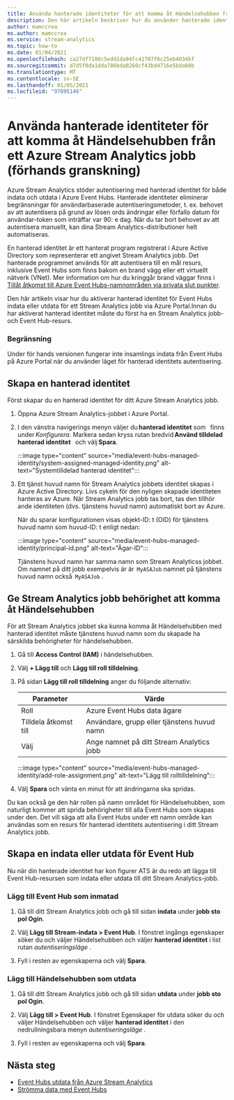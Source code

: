 ```yaml
---
title: Använda hanterade identiteter för att komma åt Händelsehubben från ett Azure Stream Analytics jobb (förhands granskning)
description: Den här artikeln beskriver hur du använder hanterade identiteter för att autentisera ditt Azure Stream Analytics jobb till Azure Event Hubs in-och utdata.
author: mamccrea
ms.author: mamccrea
ms.service: stream-analytics
ms.topic: how-to
ms.date: 01/04/2021
ms.openlocfilehash: ca27df7188c5edd1da94fc41707f6c25eb4034bf
ms.sourcegitcommit: d7d5f0da1dda786bda0260cf43bd4716e5bda08b
ms.translationtype: MT
ms.contentlocale: sv-SE
ms.lasthandoff: 01/05/2021
ms.locfileid: "97895146"
---
```

# <a name="use-managed-identities-to-access-event-hubfrom-an-azure-stream-analytics-job-preview"></a>Använda hanterade identiteter för att komma åt Händelsehubben från ett Azure Stream Analytics jobb (förhands granskning)

Azure Stream Analytics stöder autentisering med hanterad identitet för både indata och utdata i Azure Event Hubs. Hanterade identiteter eliminerar begränsningar för användarbaserade autentiseringsmetoder, t. ex. behovet av att autentisera på grund av lösen ords ändringar eller förfallo datum för användar-token som inträffar var 90: e dag. När du tar bort behovet av att autentisera manuellt, kan dina Stream Analytics-distributioner helt automatiseras.  

En hanterad identitet är ett hanterat program registrerat i Azure Active Directory som representerar ett angivet Stream Analytics jobb. Det hanterade programmet används för att autentisera till en mål resurs, inklusive Event Hubs som finns bakom en brand vägg eller ett virtuellt nätverk (VNet). Mer information om hur du kringgår brand väggar finns i [Tillåt åtkomst till Azure Event Hubs-namnområden via privata slut punkter](../event-hubs/private-link-service.md#trusted-microsoft-services).

Den här artikeln visar hur du aktiverar hanterad identitet för Event Hubs indata eller utdata för ett Stream Analytics jobb via Azure Portal.Innan du har aktiverat hanterad identitet måste du först ha en Stream Analytics jobb-och Event Hub-resurs.

### <a name="limitation"></a>Begränsning
Under för hands versionen fungerar inte insamlings indata från Event Hubs på Azure Portal när du använder läget för hanterad identitets autentisering.

## <a name="create-a-managedidentity"></a>Skapa en hanterad identitet  

Först skapar du en hanterad identitet för ditt Azure Stream Analytics jobb.  

1. Öppna Azure Stream Analytics-jobbet i Azure Portal.  

1. I den vänstra navigerings menyn väljer du **hanterad identitet** som   finns under *Konfigurera*. Markera sedan kryss rutan bredvid **Använd tilldelad hanterad identitet**   och välj **Spara**.

   :::image type="content" source="media/event-hubs-managed-identity/system-assigned-managed-identity.png" alt-text="Systemtilldelad hanterad identitet":::  

1. Ett tjänst huvud namn för Stream Analytics jobbets identitet skapas i Azure Active Directory. Livs cykeln för den nyligen skapade identiteten hanteras av Azure. När Stream Analytics jobb tas bort, tas den tillhör ande identiteten (dvs. tjänstens huvud namn) automatiskt bort av Azure.  

   När du sparar konfigurationen visas objekt-ID: t (OID) för tjänstens huvud namn som huvud-ID: t enligt nedan:  

   :::image type="content" source="media/event-hubs-managed-identity/principal-id.png" alt-text="Ägar-ID":::

   Tjänstens huvud namn har samma namn som Stream Analyticss jobbet. Om namnet på ditt jobb exempelvis är är  `MyASAJob` namnet på tjänstens huvud namn också  `MyASAJob` .  

## <a name="grant-the-stream-analytics-job-permissionsto-access-the-event-hub"></a>Ge Stream Analytics jobb behörighet att komma åt Händelsehubben

För att Stream Analytics jobbet ska kunna komma åt Händelsehubben med hanterad identitet måste tjänstens huvud namn som du skapade ha särskilda behörigheter för händelsehubben.

1. Gå till **Access Control (IAM)** i händelsehubben.

1. Välj **+ Lägg till** och **Lägg till roll tilldelning**.

1. På sidan **Lägg till roll tilldelning** anger du följande alternativ:

   |Parameter|Värde|
   |---------|-----|
   |Roll|Azure Event Hubs data ägare|
   |Tilldela åtkomst till|Användare, grupp eller tjänstens huvud namn|
   |Välj|Ange namnet på ditt Stream Analytics jobb|

   :::image type="content" source="media/event-hubs-managed-identity/add-role-assignment.png" alt-text="Lägg till rolltilldelning":::

1. Välj **Spara** och vänta en minut för att ändringarna ska spridas.

Du kan också ge den här rollen på namn området för Händelsehubben, som naturligt kommer att sprida behörigheter till alla Event Hubs som skapas under den. Det vill säga att alla Event Hubs under ett namn område kan användas som en resurs för hanterad identitets autentisering i ditt Stream Analytics jobb.

## <a name="create-anevent-hub-input-or-output"></a>Skapa en indata eller utdata för Event Hub  

Nu när din hanterade identitet har kon figurer ATS är du redo att lägga till Event Hub-resursen som indata eller utdata till ditt Stream Analytics-jobb.  

### <a name="add-the-event-hub-as-an-input"></a>Lägg till Event Hub som inmatad 

1. Gå till ditt Stream Analytics jobb och gå till sidan **indata** under **jobb sto pol Ogin**.

1. Välj **Lägg till Stream-indata > Event Hub**. I fönstret ingångs egenskaper söker du och väljer Händelsehubben och väljer **hanterad identitet** i list rutan *autentiseringsläge* .

1. Fyll i resten av egenskaperna och välj **Spara**.

### <a name="add-the-event-hub-as-an-output"></a>Lägg till Händelsehubben som utdata

1. Gå till ditt Stream Analytics jobb och gå till sidan **utdata** under **jobb sto pol Ogin**.

1. Välj **Lägg till > Event Hub**. I fönstret Egenskaper för utdata söker du och väljer Händelsehubben och väljer **hanterad identitet** i den nedrullningsbara menyn *autentiseringsläge* .

1. Fyll i resten av egenskaperna och välj **Spara**.

## <a name="next-steps"></a>Nästa steg

* [Event Hubs utdata från Azure Stream Analytics](event-hubs-output.md)
* [Strömma data med Event Hubs](stream-analytics-define-inputs.md#stream-data-from-event-hubs)
